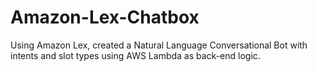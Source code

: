 # Amazon-Lex-Chatbox
Using Amazon Lex, created a Natural Language Conversational Bot with intents and slot types using AWS Lambda as back-end logic.
